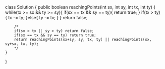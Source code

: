 class Solution {
    public boolean reachingPoints(int sx, int sy, int tx, int ty) {
        while(tx >= sx && ty >= sy){
            if(sx == tx && sy == ty){
                return true;
            }
            if(tx > ty){
                tx -= ty;
            }else{
                ty -= tx;
            }
        }
        return false;
        
        
        /*
        if(sx > tx || sy > ty) return false;
        if(sx == tx && sy == ty) return true;
        return reachingPoints(sx+sy, sy, tx, ty) || reachingPoints(sx, sy+sx, tx, ty);
        */
    }
}